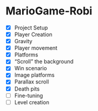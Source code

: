 # MarioGame-Robi

- [x] Project Setup
- [x] Player Creation
- [x] Gravity
- [x] Player movement
- [x] Platforms
- [x] “Scroll” the background 
- [x] Win scenario
- [x] Image platforms
- [x] Parallax scroll
- [x] Death pits
- [ ] Fine-tuning
- [ ] Level creation
